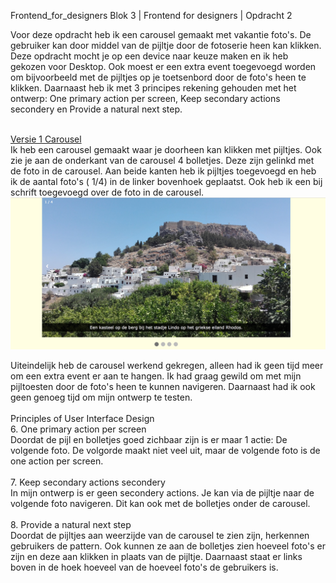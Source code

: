 Frontend_for_designers
Blok 3 | Frontend for designers | Opdracht 2

Voor deze opdracht heb ik een carousel gemaakt met vakantie foto's. De gebruiker kan door middel van de pijltje door de fotoserie heen kan klikken. Deze opdracht mocht je op een device naar keuze maken en ik heb gekozen voor Desktop. Ook moest er een extra event toegevoegd worden om bijvoorbeeld met de pijltjes op je toetsenbord door de foto's heen te klikken. Daarnaast heb ik met 3 principes rekening gehouden met het ontwerp: One primary action per screen, Keep secondary actions secondery en Provide a natural next step. <br><br>

[ Versie 1 Carousel ](https://sammthings.github.io/Frontend_for_designers/Opdracht%202/) <br>
Ik heb een carousel gemaakt waar je doorheen kan klikken met pijltjes. Ook zie je aan de onderkant van de carousel 4 bolletjes. Deze zijn gelinkd met de foto in de carousel. Aan beide kanten heb ik pijltjes toegevoegd en heb ik de aantal foto's ( 1/4) in de linker bovenhoek geplaatst. Ook heb ik een bij schrift toegevoegd over de foto in de carousel.
<img src=images/versieopdracht2.png width=”430”>

Uiteindelijk heb de carousel werkend gekregen, alleen had ik geen tijd meer om een extra event er aan te hangen. Ik had graag gewild om met mijn pijltoesten door de foto's heen te kunnen navigeren. Daarnaast had ik ook geen genoeg tijd om mijn ontwerp te testen. <br><br>
Principles of User Interface Design<br>
6. One primary action per screen<br>
Doordat de pijl en bolletjes goed zichbaar zijn is er maar 1 actie: De volgende foto. De volgorde maakt niet veel uit, maar de volgende foto is de one action per screen.
<br><br>
7. Keep secondary actions secondery<br>
In mijn ontwerp is er geen secondery actions. Je kan via de pijltje naar de volgende foto navigeren. Dit kan ook met de bolletjes onder de carousel.
<br><br>
8. Provide a natural next step<br>
Doordat de pijltjes aan weerzijde van de carousel te zien zijn, herkennen gebruikers de pattern. Ook kunnen ze aan de bolletjes zien hoeveel foto's er zijn en deze aan klikken in plaats van de pijltje. Daarnaast staat er links boven in de hoek hoeveel van de hoeveel foto's de gebruikers is.
